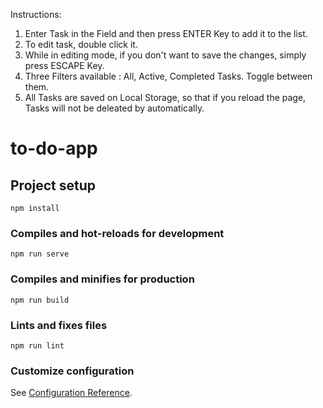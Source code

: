 Instructions: 
  1. Enter Task in the Field and then press ENTER Key to add it to the list.
  2. To edit task, double click it.
  3. While in editing mode, if you don't want to save the changes, simply press ESCAPE Key.
  4. Three Filters available : All, Active, Completed Tasks. Toggle between them.
  5. All Tasks are saved on Local Storage, so that if you reload the page, Tasks will not be deleated by automatically.

# to-do-app

## Project setup
```
npm install
```

### Compiles and hot-reloads for development
```
npm run serve
```

### Compiles and minifies for production
```
npm run build
```

### Lints and fixes files
```
npm run lint
```

### Customize configuration
See [Configuration Reference](https://cli.vuejs.org/config/).
